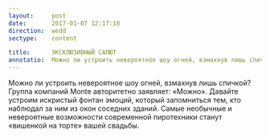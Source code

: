 ```yaml
---
layout:     post
date:       2017-01-07 12:17:18
direction:  wedd
sectype:    content

title:      ЭКСКЛЮЗИВНЫЙ САЛЮТ       
annotatio:  Можно ли устроить невероятное шоу огней, взмахнув лишь спичкой? Группа компаний Monte авторитетно заявляет - «Можно»
---
```


Можно ли устроить невероятное шоу огней, взмахнув лишь спичкой? Группа компаний Monte авторитетно заявляет: «Можно». Давайте устроим искристый фонтан эмоций, который запомниться тем, кто наблюдал за ним из окон соседних зданий. Самые необычные и невероятные возможности современной пиротехники станут «вишенкой на торте» вашей свадьбы. 